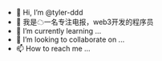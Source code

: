- 👋 Hi, I’m @tyler-ddd
- 👀 我是☁一名专注电报，web3开发的程序员
- 🌱 I’m currently learning ...
- 💞️ I’m looking to collaborate on ...
- 📫 How to reach me ...

<!---
nodejs语言开发的 电报tg机器人 telegram机器人
自动兑换：不再繁琐地手动兑换TRX和USDT！我们的机器人源码能够智能地自动兑换USDT为TRX，让您的交易过程更加高效，轻松获得更多机会。

交易记录查询：方便快捷地查询您的USDT交易记录，轻松掌握交易细节，让您对自己的资产状况了如指掌。

余额查询：随时随地查询您的USDT和TRX余额，全面掌握您的资产状况，更好地规划您的交易策略。

能量租赁机器人：借助我们的服务，将您的加密货币进行能量租赁，最大限度地提高您的收益。让您的加密货币发挥更大的潜力！

也可以定制开发，需要的老板联系tg @robots888
--->

